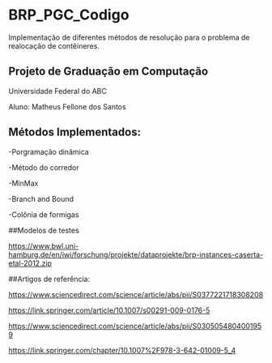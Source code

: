 # BRP_PGC_Codigo
Implementação de diferentes métodos de resolução para o problema de realocação de contêineres.

## Projeto de Graduação em Computação

Universidade Federal do ABC

Aluno: Matheus Fellone dos Santos


## Métodos Implementados:

-Porgramação dinâmica

-Método do corredor

-MinMax

-Branch and Bound

-Colônia de formigas


##Modelos de testes 

https://www.bwl.uni-hamburg.de/en/iwi/forschung/projekte/dataprojekte/brp-instances-caserta-etal-2012.zip

##Artigos de referência:

https://www.sciencedirect.com/science/article/abs/pii/S0377221718308208

https://link.springer.com/article/10.1007/s00291-009-0176-5

https://www.sciencedirect.com/science/article/abs/pii/S0305054804001959

https://link.springer.com/chapter/10.1007%2F978-3-642-01009-5_4

